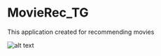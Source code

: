 # MovieRec_TG
This application created for recommending movies 

![alt text](https://github.com/[MRIbadov]/[MovieRec_Tg]/blob/[branch]/image.jpg?raw=true)

